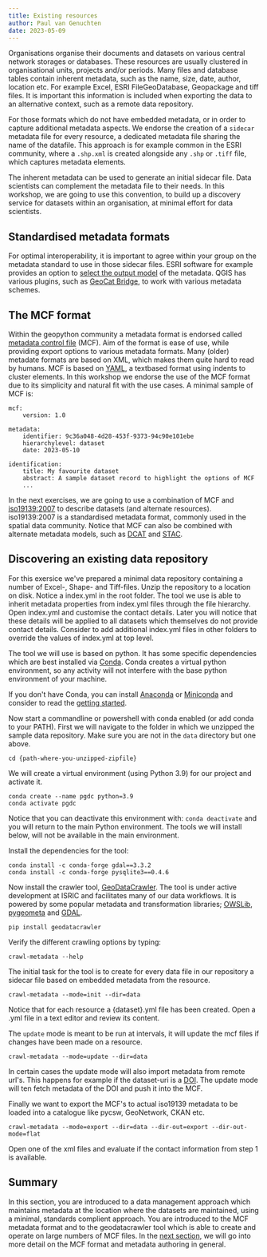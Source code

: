 ```yaml
---
title: Existing resources
author: Paul van Genuchten
date: 2023-05-09
---
```


Organisations organise their documents and datasets on various central network storages or databases. These resources are usually clustered in organisational units, projects and/or periods. Many files and database tables contain inherent metadata, such as the name, size, date, author, location etc. For example Excel, ESRI FileGeoDatabase, Geopackage and tiff files. It is important this information is included when exporting the data to an alternative context, such as a remote data repository.

For those formats which do not have embedded metadata, or in order to capture additional metadata aspects. We endorse the creation of a `sidecar` metadata file for every resource, a dedicated metadata file sharing the name of the datafile. This approach is for example common in the ESRI community, where a `.shp.xml` is created alongside any `.shp` or `.tiff` file, which captures metadata elements.

The inherent metadata can be used to generate an initial sidecar file. Data scientists can complement the metadata file to their needs. In this workshop, we are going to use this convention, to build up a discovery service for datasets within an organisation, at minimal effort for data scientists. 

## Standardised metadata formats

For optimal interoperability, it is important to agree within your group on the metadata standard to use in those sidecar files. ESRI software for example provides an option to [select the output model](https://pro.arcgis.com/en/pro-app/latest/help/metadata/view-and-edit-metadata.htm#ESRI_SECTION1_0FAB123C7C3C4CD49894272A899490ED) of the metadata. QGIS has various plugins, such as [GeoCat Bridge](https://plugins.qgis.org/plugins/geocatbridge/), to work with various metadata schemes.

## The MCF format

Within the geopython community a metadata format is endorsed called [metadata control file](https://geopython.github.io/pygeometa/reference/mcf/) (MCF). Aim of the format is ease of use, while providing export options to various metadata formats. Many (older) metadate formats are based on XML, which makes them quite hard to read by humans. MCF is based on [YAML](https://www.yaml.io/spec/), a textbased format using indents to cluster elements. In this workshop we endorse the use of the MCF format due to its simplicity and natural fit with the use cases. A minimal sample of MCF is:

```
mcf:
    version: 1.0

metadata:
    identifier: 9c36a048-4d28-453f-9373-94c90e101ebe
    hierarchylevel: dataset
    date: 2023-05-10

identification:
    title: My favourite dataset
    abstract: A sample dataset record to highlight the options of MCF
    ...
```

In the next exercises, we are going to use a combination of MCF and [iso19139:2007](https://www.iso.org/standard/32557.html) to describe datasets (and alternate resources). iso19139:2007 is a standardised metadata format, commonly used in the spatial data community. Notice  that MCF can also be combined with alternate metadata models, such as [DCAT](https://www.w3.org/TR/vocab-dcat-3/) and [STAC](https://stacspec.org/en).

## Discovering an existing data repository

For this exersice we've prepared a minimal data repository containing a number of Excel-, Shape- and Tiff-files. Unzip the repository to a location on disk. Notice a index.yml in the root folder. The tool we use is able to inherit metadata properties from index.yml files through the file hierarchy. Open index.yml and customise the contact details. Later you will notice that these details will be applied to all datasets which themselves do not provide contact details. Consider to add additional index.yml files in other folders to override the values of index.yml at top level.

The tool we will use is based on python. It has some specific dependencies which are best installed via [Conda](https://conda.io). Conda creates a virtual python environment, so any activity will not interfere with the base python environment of your machine.

If you don't have Conda, you can install [Anaconda](https://www.anaconda.com/download) or [Miniconda](https://docs.conda.io/en/latest/miniconda.html#installing) and consider to read the [getting started](https://docs.conda.io/projects/conda/en/stable/user-guide/getting-started.html).

Now start a commandline or powershell with conda enabled (or add conda to your PATH). First we will navigate to the folder in which we unzipped the sample data repository. Make sure you are not in the `data` directory but one above.

```
cd {path-where-you-unzipped-zipfile}
```

We will create a virtual environment (using Python 3.9) for our project and activate it.

```
conda create --name pgdc python=3.9 
conda activate pgdc
```

Notice that you can deactivate this environment with: `conda deactivate` and you will return to the main Python environment. The tools we will install below, will not be available in the main environment.

Install the dependencies for the tool:

```
conda install -c conda-forge gdal==3.3.2
conda install -c conda-forge pysqlite3==0.4.6
```

Now install the crawler tool, [GeoDataCrawler](https://pypi.org/project/geodatacrawler/). The tool is under active development at ISRIC and facilitates many of our data workflows. It is powered by some popular metadata and transformation libraries; [OWSLib](https://github.com/geopython/OWSLib), [pygeometa](https://github.com/geopython/pygeometa) and [GDAL](https://gdal.org).

```
pip install geodatacrawler
```

Verify the different crawling options by typing:

```
crawl-metadata --help
```

The initial task for the tool is to create for every data file in our repository a sidecar file based on embedded metadata from the resource.

```
crawl-metadata --mode=init --dir=data
```

Notice that for each resource a {dataset}.yml file has been created. Open a .yml file in a text editor and review its content.

The `update` mode is meant to be run at intervals, it will update the mcf files if changes have been made on a resource. 

```
crawl-metadata --mode=update --dir=data
```

In certain cases the update mode will also import metadata from remote url's. This happens for example if the dataset-uri is a [DOI](https://www.doi.org/the-identifier/what-is-a-doi/). The update mode will ten fetch metadata of the DOI and push it into the MCF. 

Finally we want to export the MCF's to actual iso19139 metadata to be loaded into a catalogue like pycsw, GeoNetwork, CKAN etc.

```
crawl-metadata --mode=export --dir=data --dir-out=export --dir-out-mode=flat
```

Open one of the xml files and evaluate if the contact information from step 1 is available.

## Summary

In this section, you are introduced to a data management approach which maintains metadata at the location where the datasets are maintained, using a minimal, standards complient approach. You are introduced to the MCF metadata format and to the geodatacrawler tool which is able to create and operate on large numbers of MCF files. In the [next section](2-describing-resources.md), we will go into more detail on the MCF format and metadata authoring in general.
